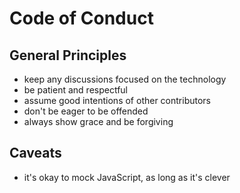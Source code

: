 # Code of Conduct

## General Principles
- keep any discussions focused on the technology
- be patient and respectful
- assume good intentions of other contributors
- don't be eager to be offended
- always show grace and be forgiving

## Caveats 
- it's okay to mock JavaScript, as long as it's clever
